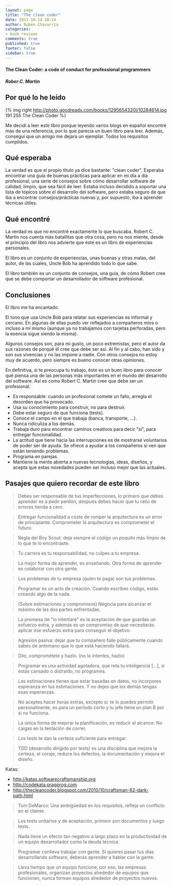 ```yaml
---
layout: page
title: "The clean coder"
date: 2011-10-14 10:14
author: Rubén Chavarría
categories: 
- book reviews
comments: true
published: true
footer: false
sidebar: true
---
```


<h4>The Clean Coder: a code of conduct for professional programmers</h4>

<h5>Rober C. Martin</h5>

<h2>Por qué lo he leído</h2>

{% img right http://photo.goodreads.com/books/1295654320l/10284614.jpg 191 255 The Clean Coder %}

Me decidí a leer este libro porque leyendo varios blogs en español encontré más de una referencia, por lo que parecía un buen libro para leer. Además, conseguí que un amigo me dejara un ejemplar. Todos los requisitos cumplidos.

<!-- more -->

<h2>Qué esperaba</h2>

La verdad es que el propio título ya dice bastante: "clean coder". Esperaba encontrar una guía de buenas prácticas para aplicar en mi día a día profesional, una serie de consejos sobre cómo desarrollar software de calidad, limpio, que sea fácil de leer. Estaba incluso decidido a soportar una lista de tópicos sobre el desarrollo del software, pero estaba seguro de que iba a encontrar consejos/prácticas nuevas y, por supuesto, iba a aprender técnicas útiles.
<h2>Qué encontré</h2>
La verdad es que no encontré exactamente lo que buscaba. Robert C. Martin nos cuenta más batallitas que otra cosa, pero no nos miente, desde el principio del libro nos advierte que éste es un libro de experiencias personales.

El libro es un conjunto de experiencias, unas buenas y otras malas, del autor, de las cuales, Uncle Bob ha aprendido todo lo que sabe.

El libro también es un conjunto de consejos, una guía, de cómo Robert cree que se debe comportar un desarrollador de software profesional.
<h2>Conclusiones</h2>
El libro me ha encantado.

El tono que usa Uncle Bob para relatar sus experiencias es informal y cercano. En algunas de ellas puedo ver reflejados a compañeros míos o incluso a mí mismo (aunque ya no trabajamos con tarjetas perforadas, pero la esencia sigue siendo la misma).

Algunos consejos son, para mi gusto, un poco extremistas, pero el autor da sus razones de porqué él cree que debe ser así. Al fin y al cabo, han sido y son sus vivencias y no las impone a nadie. Con otros consejos no estoy muy de acuerdo, pero siempre es bueno conocer otras opiniones.

En definitiva, si te preocupa tu trabajo, éste es un buen libro para conocer qué piensa una de las personas más importantes en el mundo del desarrollo del software. Así es como Robert C. Martin cree que debe ser un profesional:
<ul>
	<li>Es responsable: cuando un profesional comete un fallo, arregla el desorden que ha provocado.</li>
	<li>Usa su conocimiento para construir, no para destruir.</li>
	<li>Debe estar seguro de que funciona (tests).</li>
	<li>Conoce el campo en el que trabaja (banca, transporte, ...).</li>
	<li>Nunca ridiculiza a los demás.</li>
	<li>Trabaja duro para encontrar caminos creativos para decir "si", para entregar funcionalidad.</li>
	<li>La actitud que tiene hacia las interrupciones es de mostrarse voluntarios de poder ser de ayuda. Se ofrece a ayudar a los compañeros si ven que están teniendo problemas.</li>
	<li>Programa en parejas.</li>
	<li>Mantiene la mente abierta a nuevas tecnologías, ideas, diseños, y acepta que estas novedades pueden ser incluso mejor que las actuales.</li>
</ul>
<h2>Pasajes que quiero recordar de este libro</h2>
<blockquote>Debes ser responsable de tus imperfecciones, lo primero que debes aprender es a pedir perdón, después debes hacer que tu ratio de errores tienda a cero.</blockquote>
<blockquote>Entregar funcionalidad a coste de romper la arquitectura es un error de principiante. Comprometer la arquitectura es comprometer el futuro.</blockquote>
<blockquote>Regla del Boy Scout: deja siempre el código un poquito más limpio de lo que te lo encontraste.</blockquote>
<blockquote>Tu carrera es tu responsabilidad, no culpes a tu empresa.</blockquote>
<blockquote>La mejor forma de aprender, es enseñando. Otra forma de aprender es colaborar con otra gente.</blockquote>
<blockquote>Los problemas de tu empresa (quien te paga) son tus problemas.</blockquote>
<blockquote>Programar es un acto de creación. Cuando escribes código, estás creando algo de la nada.</blockquote>
<blockquote>(Sobre estimaciones y compromisos) Negocia para alcanzar el máximo de las dos partes enfrentadas.</blockquote>
<blockquote>La promesa de "lo intentaré" es la aceptación de que guardas un esfuerzo extra, y además es un compromiso de que necesitarás aplicar ese esfuerzo extra para conseguir el objetivo.</blockquote>
<blockquote>Agresión pasiva: dejar que tu compañero falle públicamente cuando sabes de antemano que lo que está haciendo fallará.</blockquote>
<blockquote>Dilo, comprométete y hazlo. (no lo intentes, hazlo)</blockquote>
<blockquote>Programar es una actividad agotadora, que reta tu inteligencia [...], si estás cansado o distraído, no programes.</blockquote>
<blockquote>Las estimaciones tienen que estar basadas en datos, no incorpores esperanza en tus estimaciones. Y no dejes que los demás tengas esas esperanzas.</blockquote>
<blockquote>No aceptes hacer horas extras, excepto si: te lo puedes permitir personalmente, es para un período corto y tu jefe tiene un plan B por si no funciona.</blockquote>
<blockquote>La única forma de mejorar la planificación, es reducir el alcance. No caigas en la tentación de correr.</blockquote>
<blockquote>Los tests te dan la certeza suficiente para entregar.</blockquote>
<blockquote>TDD (desarrollo dirigido por tests) es una disciplina que mejora la certeza, el coraje, reduce los defectos, la documentación y mejora el diseño.</blockquote>
Katas:
<ul>
	<li><a href="http://katas.softwarecraftsmanship.org">http://katas.softwarecraftsmanship.org</a></li>
	<li><a href="http://codekata.pragprog.com">http://codekata.pragprog.com</a></li>
	<li><a href="http://thecleancoder.blogspot.com/2010/10/craftsman-62-dark-path.html">http://thecleancoder.blogspot.com/2010/10/craftsman-62-dark-path.html</a></li>
</ul>
<blockquote>Tom DeMarco: Una ambigüedad en los requisitos, refleja un conflicto en el cliente.</blockquote>
<blockquote>Los tests unitarios y de aceptación, primero son documentos y luego tests.</blockquote>
<blockquote>Nada tiene un efecto tan negativo a largo plazo en la productividad de un equipo desarrollador como la deuda técnica.</blockquote>
<blockquote>Programar conlleva trabajar con gente. Si quieres pasar tus días desarrollando software, deberás aprender a hablar con la gente.</blockquote>
<blockquote>Lleva tiempo que un equipo funcione, por eso, las empresas profesionales, organizan proyectos alrededor de equipos que funcionan, nunca forman equipos alrededor de proyectos nuevos.</blockquote>